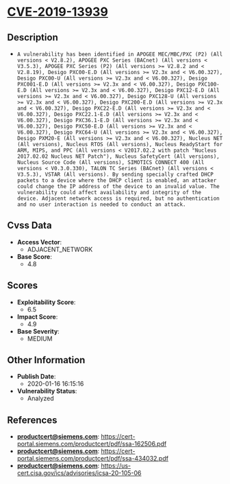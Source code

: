 
# [CVE-2019-13939](https://cve.mitre.org/cgi-bin/cvename.cgi?name=CVE-2019-13939)

## Description

- `A vulnerability has been identified in APOGEE MEC/MBC/PXC (P2) (All versions < V2.8.2), APOGEE PXC Series (BACnet) (All versions < V3.5.3), APOGEE PXC Series (P2) (All versions >= V2.8.2 and < V2.8.19), Desigo PXC00-E.D (All versions >= V2.3x and < V6.00.327), Desigo PXC00-U (All versions >= V2.3x and < V6.00.327), Desigo PXC001-E.D (All versions >= V2.3x and < V6.00.327), Desigo PXC100-E.D (All versions >= V2.3x and < V6.00.327), Desigo PXC12-E.D (All versions >= V2.3x and < V6.00.327), Desigo PXC128-U (All versions >= V2.3x and < V6.00.327), Desigo PXC200-E.D (All versions >= V2.3x and < V6.00.327), Desigo PXC22-E.D (All versions >= V2.3x and < V6.00.327), Desigo PXC22.1-E.D (All versions >= V2.3x and < V6.00.327), Desigo PXC36.1-E.D (All versions >= V2.3x and < V6.00.327), Desigo PXC50-E.D (All versions >= V2.3x and < V6.00.327), Desigo PXC64-U (All versions >= V2.3x and < V6.00.327), Desigo PXM20-E (All versions >= V2.3x and < V6.00.327), Nucleus NET (All versions), Nucleus RTOS (All versions), Nucleus ReadyStart for ARM, MIPS, and PPC (All versions < V2017.02.2 with patch "Nucleus 2017.02.02 Nucleus NET Patch"), Nucleus SafetyCert (All versions), Nucleus Source Code (All versions), SIMOTICS CONNECT 400 (All versions < V0.3.0.330), TALON TC Series (BACnet) (All versions < V3.5.3), VSTAR (All versions). By sending specially crafted DHCP packets to a device where the DHCP client is enabled, an attacker could change the IP address of the device to an invalid value. The vulnerability could affect availability and integrity of the device. Adjacent network access is required, but no authentication and no user interaction is needed to conduct an attack.`

## Cvss Data

- **Access Vector**:
  - ADJACENT_NETWORK
- **Base Score**:
  - 4.8

## Scores

- **Exploitability Score**:
  - 6.5
- **Impact Score**:
  - 4.9
- **Base Severity**:
  - MEDIUM

## Other Information

- **Publish Date**:
  - 2020-01-16 16:15:16
- **Vulnerability Status**:
  - Analyzed

## References

- **productcert@siemens.com**: https://cert-portal.siemens.com/productcert/pdf/ssa-162506.pdf
- **productcert@siemens.com**: https://cert-portal.siemens.com/productcert/pdf/ssa-434032.pdf
- **productcert@siemens.com**: https://us-cert.cisa.gov/ics/advisories/icsa-20-105-06
